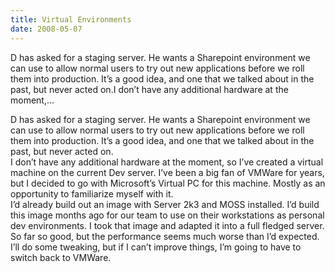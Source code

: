 ```yaml
---
title: Virtual Environments
date: 2008-05-07
---
```


D has asked for a staging server. He wants a Sharepoint environment we can use to allow normal users to try out new applications before we roll them into production. It’s a good idea, and one that we talked about in the past, but never acted on.I don’t have any additional hardware at the moment,…


<!-- end -->

D has asked for a staging server. He wants a Sharepoint environment we can use to allow normal users to try out new applications before we roll them into production. It’s a good idea, and one that we talked about in the past, but never acted on.  
I don’t have any additional hardware at the moment, so I’ve created a virtual machine on the current Dev server. I’ve been a big fan of VMWare for years, but I decided to go with Microsoft’s Virtual PC for this machine. Mostly as an opportunity to familiarize myself with it.  
I’d already build out an image with Server 2k3 and MOSS installed. I’d build this image months ago for our team to use on their workstations as personal dev environments. I took that image and adapted it into a full fledged server.  
So far so good, but the performance seems much worse than I’d expected. I’ll do some tweaking, but if I can’t improve things, I’m going to have to switch back to VMWare.

